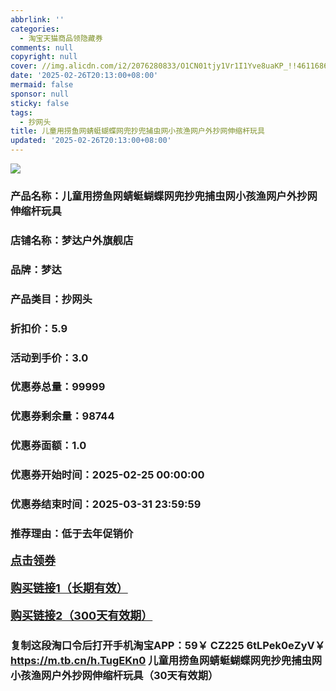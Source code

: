```yaml
---
abbrlink: ''
categories:
  - 淘宝天猫商品领隐藏券
comments: null
copyright: null
cover: //img.alicdn.com/i2/2076280833/O1CN01tjy1Vr1I1Yve8uaKP_!!4611686018427381761-0-item_pic.jpg
date: '2025-02-26T20:13:00+08:00'
mermaid: false
sponsor: null
sticky: false
tags:
  - 抄网头
title: 儿童用捞鱼网蜻蜓蝴蝶网兜抄兜捕虫网小孩渔网户外抄网伸缩杆玩具
updated: '2025-02-26T20:13:00+08:00'
--- 
```


![](//img.alicdn.com/i2/2076280833/O1CN01tjy1Vr1I1Yve8uaKP_!!4611686018427381761-0-item_pic.jpg)

### 产品名称：儿童用捞鱼网蜻蜓蝴蝶网兜抄兜捕虫网小孩渔网户外抄网伸缩杆玩具
### 店铺名称：梦达户外旗舰店
### 品牌：梦达
### 产品类目：抄网头
### 折扣价：5.9
### 活动到手价：3.0
### 优惠券总量：99999
### 优惠券剩余量：98744
### 优惠券面额：1.0
### 优惠券开始时间：2025-02-25 00:00:00	
### 优惠券结束时间：2025-03-31 23:59:59	
### 推荐理由：低于去年促销价

<p style="font-size: 18px; font-weight: bold;">
  <a href="https://uland.taobao.com/coupon/edetail?e=pD%2Fnk3vsfJelhHvvyUNXZfh8CuWt5YH5OVuOuRD5gLJMmdsrkidbOUV9IBA4kmjL3Q0WDuOFzu9zkF%2FIGlK030becpi9qBqe3w9k5ij5bx5iQaVRfq1mehLydDplSMt5rpoQcFfTx69yBOK%2B8KjzSuzY3MUSAX0G1TP3uC6T%2BzrKa4jyh4U%2Bo8E%2BrtaGEcyMQnuiwCX0F1%2BNfiknwDwgYS%2FsWqyKYTVEvx24htuqzYwDHXLApfbZC9QqW3sOLwhkhezD%2F1w4fk0DjjUu%2FzmRFdSg7Q5BilqlOA%2FNxB7qqiNwy7cgGF%2BpAO4bxC%2B7zJfQ%2BnoDgTNhwmM%3D&traceId=2166d8db17407296732636749d133b&union_lens=lensId%3AOPT%401740729688%402107ef4d_0d89_1954b9320a8_63ba%4001%40eyJmbG9vcklkIjo3MzM1NH0ie" target="_blank">点击领券</a>
</p>
<p style="font-size: 18px; font-weight: bold;">
  <a href="https://s.click.taobao.com/t?e=m%3D2%26s%3DgXIgsL8he2tw4vFB6t2Z2ueEDrYVVa64K7Vc7tFgwiHjf2vlNIV67kkfnVn6TwKdD%2FHdSRms18j3ID%2FV1RqsF4wnCJeELi4I%2FIEn%2BS1IjHAB0ghlTd7WlZVm%2FOAUUFw71qrpxiwMoCNxc1AtbZGVS4fRTXa%2FBeHT%2FvG27odmf2wLZMqoQW%2BfuB6GmlJyRiVTgPIs5%2BSalUfPLELh6BKrqzOtD81nV0PRhrLQ%2BUXLarxuvLO9OSn35%2BRsGmy0T1jjT2njztsVNS6PgysBSxHfUOXVLEPDWL24386QRJG%2FKBK1jZIgsoNTTyGFCzYOOqAQ" target="_blank">购买链接1（长期有效）</a>
</p>
<p style="font-size: 18px; font-weight: bold;">
  <a href="https://s.click.taobao.com/plx3TNs" target="_blank">购买链接2（300天有效期）</a>
</p>

### 复制这段淘口令后打开手机淘宝APP：59￥ CZ225 6tLPek0eZyV￥ https://m.tb.cn/h.TugEKn0  儿童用捞鱼网蜻蜓蝴蝶网兜抄兜捕虫网小孩渔网户外抄网伸缩杆玩具（30天有效期）
